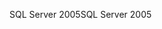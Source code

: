 <span data-ttu-id="5f5f5-101">SQL Server 2005</span><span class="sxs-lookup"><span data-stu-id="5f5f5-101">SQL Server 2005</span></span>